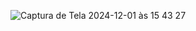 ![Captura de Tela 2024-12-01 às 15 43 27](https://github.com/user-attachments/assets/ec4b23f2-b491-40d8-acfc-5b1ff3fdaf3c)
